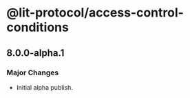 # @lit-protocol/access-control-conditions

## 8.0.0-alpha.1

### Major Changes

- Initial alpha publish.
